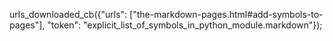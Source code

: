 urls_downloaded_cb({"urls": ["the-markdown-pages.html#add-symbols-to-pages"], "token": "explicit_list_of_symbols_in_python_module.markdown"});